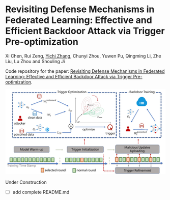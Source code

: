 # Revisiting Defense Mechanisms in Federated Learning: Effective and Efficient Backdoor Attack via Trigger Pre-optimization

Xi Chen, Rui Zeng, [Yichi Zhang](https://yichics.github.io/), Chunyi Zhou, Yuwen Pu, Qingming Li, Zhe Liu, Lu Zhou and Shouling Ji

Code repository for the paper: [Revisiting Defense Mechanisms in Federated Learning: Effective and Efficient Backdoor Attack via Trigger Pre-optimization](https://yichics.github.io/files/Pub/PREFed.pdf). 


![fig](fig/fig1.jpg)

Under Construction

- [ ] add complete README.md